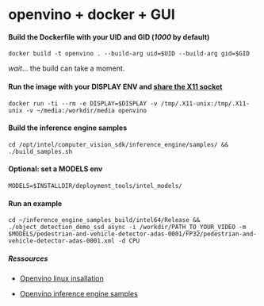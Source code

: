 # openvino + docker + GUI

#### Build the Dockerfile with your UID and GID (*1000* by default)
``docker build -t openvino . --build-arg uid=$UID --build-arg gid=$GID``

*wait*... the build can take a moment.

#### Run the image with your DISPLAY ENV and [share the X11 socket](http://fabiorehm.com/blog/2014/09/11/running-gui-apps-with-docker/)
```docker run -ti --rm -e DISPLAY=$DISPLAY -v /tmp/.X11-unix:/tmp/.X11-unix -v ~/media:/workdir/media openvino```

#### Build the inference engine samples
```cd /opt/intel/computer_vision_sdk/inference_engine/samples/ && ./build_samples.sh```

#### Optional: set a MODELS env
```MODELS=$INSTALLDIR/deployment_tools/intel_models/```

#### Run an example
```cd ~/inference_engine_samples_build/intel64/Release && ./object_detection_demo_ssd_async -i /workdir/PATH_TO_YOUR_VIDEO -m $MODELS/pedestrian-and-vehicle-detector-adas-0001/FP32/pedestrian-and-vehicle-detector-adas-0001.xml -d CPU```

##### Ressources

* [Openvino linux insallation](https://software.intel.com/en-us/articles/OpenVINO-Install-Linux)

* [Openvino inference engine samples](https://software.intel.com/en-us/articles/OpenVINO-IE-Samples)